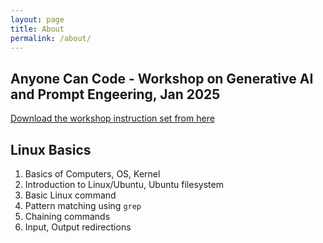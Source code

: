 ```yaml
---
layout: page
title: About
permalink: /about/
---
```


## Anyone Can Code - Workshop on Generative AI and Prompt Engeering, Jan 2025

[Download the workshop instruction set from here](assets/anyone-can-code.pdf)

## Linux Basics

1. Basics of Computers, OS, Kernel
2. Introduction to Linux/Ubuntu, Ubuntu filesystem
3. Basic Linux command
4. Pattern matching using `grep`
5. Chaining commands
6. Input, Output redirections

